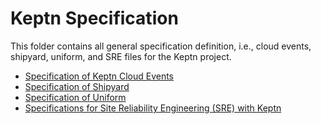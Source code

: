 # Keptn Specification

This folder contains all general specification definition, i.e., cloud events, shipyard, uniform, and SRE files for the Keptn project. 

* [Specification of Keptn Cloud Events](cloudevents.md)
* [Specification of Shipyard](shipyard.md)
* [Specification of Uniform](uniform.md)
* [Specifications for Site Reliability Engineering (SRE) with Keptn](sre.md)
